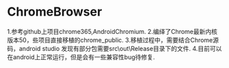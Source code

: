 # ChromeBrowser
1.参考github上项目chrome365,AndroidChromium.
2.编绎了Chrome最新内核版本50，些项目直接移植的chrome_public.
3.移植过程中，需要结合Chrome源码，android studio 发现有部分包需要src\out\Release目录下的文件.
4.目前可以在android上正常运行，但是会有一些兼容性bug待修复.
